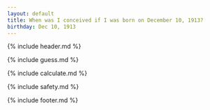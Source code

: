 ```yaml
---
layout: default
title: When was I conceived if I was born on December 10, 1913?
birthday: Dec 10, 1913
---
```


{% include header.md %}

{% include guess.md %}

{% include calculate.md %}

{% include safety.md %}

{% include footer.md %}



